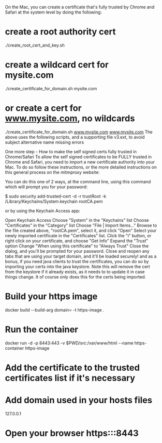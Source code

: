 
On the Mac, you can create a certificate that's fully trusted by Chrome and Safari at the system level by doing the following:

# create a root authority cert
./create_root_cert_and_key.sh

# create a wildcard cert for mysite.com
./create_certificate_for_domain.sh mysite.com

# or create a cert for www.mysite.com, no wildcards
./create_certificate_for_domain.sh www.mysite.com www.mysite.com
The above uses the following scripts, and a supporting file v3.ext, to avoid subject alternative name missing errors

One more step - How to make the self signed certs fully trusted in Chrome/Safari
To allow the self signed certificates to be FULLY trusted in Chrome and Safari, you need to import a new certificate authority into your Mac. To do so follow these instructions, or the more detailed instructions on this general process on the mitmproxy website:

You can do this one of 2 ways, at the command line, using this command which will prompt you for your password:

$ sudo security add-trusted-cert -d -r trustRoot -k /Library/Keychains/System.keychain rootCA.pem

or by using the Keychain Access app:

Open Keychain Access
Choose "System" in the "Keychains" list
Choose "Certificates" in the "Category" list
Choose "File | Import Items..."
Browse to the file created above, "rootCA.pem", select it, and click "Open"
Select your newly imported certificate in the "Certificates" list.
Click the "i" button, or right click on your certificate, and choose "Get Info"
Expand the "Trust" option
Change "When using this certificate" to "Always Trust"
Close the dialog, and you'll be prompted for your password.
Close and reopen any tabs that are using your target domain, and it'll be loaded securely!
and as a bonus, if you need java clients to trust the certificates, you can do so by importing your certs into the java keystore. Note this will remove the cert from the keystore if it already exists, as it needs to to update it in case things change. It of course only does this for the certs being imported.

# Build your https image
docker build --build-arg domain=<domain> -t https-image .

# Run the container
docker run -d -p 8443:443 -v $PWD/src:/var/www/html --name https-container https-image

# Add the certificate to the trusted certificates list if it's necessary

# Add domain used in your hosts files
127.0.0.1 <domain>

# Open your browser https::<domain>:8443 

